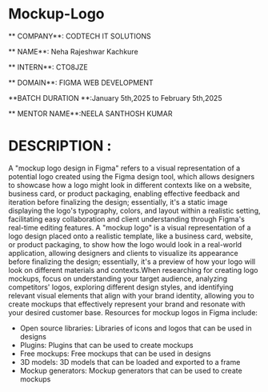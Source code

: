 # Mockup-Logo

** COMPANY**: CODTECH IT SOLUTIONS

** NAME**: Neha Rajeshwar Kachkure 

** INTERN**: CTO8JZE

** DOMAIN**: FIGMA WEB DEVELOPMENT

**BATCH DURATION **:January 5th,2025 to February 5th,2025 

** MENTOR NAME**:NEELA SANTHOSH KUMAR 

# DESCRIPTION :
   A "mockup logo design in Figma" refers to a visual representation of a potential logo created using the Figma design tool, which allows designers to showcase how a logo might look in different contexts like on a website, business card, or product packaging, enabling effective feedback and iteration before finalizing the design; essentially, it's a static image displaying the logo's typography, colors, and layout within a realistic setting, facilitating easy collaboration and client understanding through Figma's real-time editing features. A "mockup logo" is a visual representation of a logo design placed onto a realistic template, like a business card, website, or product packaging, to show how the logo would look in a real-world application, allowing designers and clients to visualize its appearance before finalizing the design; essentially, it's a preview of how your logo will look on different materials and contexts.When researching for creating logo mockups, focus on understanding your target audience, analyzing competitors' logos, exploring different design styles, and identifying relevant visual elements that align with your brand identity, allowing you to create mockups that effectively represent your brand and resonate with your desired customer base.
   Resources for mockup logos in Figma include: 
* Open source libraries: Libraries of icons and logos that can be used in designs 
* Plugins: Plugins that can be used to create mockups 
* Free mockups: Free mockups that can be used in designs 
* 3D models: 3D models that can be loaded and exported to a frame 
* Mockup generators: Mockup generators that can be used to create mockups 
